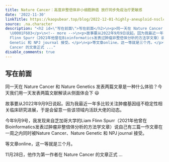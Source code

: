 ```yaml
---
title: Nature Cancer：高度非整倍体非小细胞肺癌 放疗同步免疫治疗更敏感
date: '2022-11-30'
linkTitle: https://kaopubear.top/blog/2022-12-01-highly-aneuploid-nsclc-rt-icb/
source: .na.character
description: "<h2 id=\"写在前面\">写在前面</h2>\n<p>同一天在 Nature Cancer 和 Nature Genetics 发表两篇文章是一种什么体验？今天我们用一天发表两篇文献解读从侧面体会下
  \U0001F603</p>\n<!-- more -->\n<p>故事要从2022年9月9日说起。因为我最近一年多比较关注肿瘤基因组不稳定性相关临床研究进展，于是会留意一些该领域内活跃大佬的动态。</p>\n<p>今年9月9号，我发现来自芝加哥大学的Liam
  Flinn Spurr（2021年他曾在Bioinformatics发表过肿瘤非整倍体分析的方法学文章）说自己有三篇一作文章在一周之内同时被Nature Cancer、Nature
  Genetic 和 NPJ journal 接受。</p>\n<p>等文章online，这一等就是三个月。</p>\n<p>11月28日，他作为第一作者在 Nature
  Cancer 的文章正式 ..."
disable_comments: true
---
```

<h2 id="写在前面">写在前面</h2>
<p>同一天在 Nature Cancer 和 Nature Genetics 发表两篇文章是一种什么体验？今天我们用一天发表两篇文献解读从侧面体会下 😃</p>
<!-- more -->
<p>故事要从2022年9月9日说起。因为我最近一年多比较关注肿瘤基因组不稳定性相关临床研究进展，于是会留意一些该领域内活跃大佬的动态。</p>
<p>今年9月9号，我发现来自芝加哥大学的Liam Flinn Spurr（2021年他曾在Bioinformatics发表过肿瘤非整倍体分析的方法学文章）说自己有三篇一作文章在一周之内同时被Nature Cancer、Nature Genetic 和 NPJ journal 接受。</p>
<p>等文章online，这一等就是三个月。</p>
<p>11月28日，他作为第一作者在 Nature Cancer 的文章正式 ...